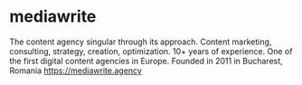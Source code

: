 # mediawrite
The content agency singular through its approach. Content marketing, consulting, strategy, creation, optimization. 10+ years of experience. One of the first digital content agencies in Europe.
Founded in 2011 in Bucharest, Romania
https://mediawrite.agency
